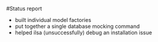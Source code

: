 #Status report

- built individual model factories
- put together a single database mocking command
- helped ilsa (unsuccessfully) debug an installation issue
